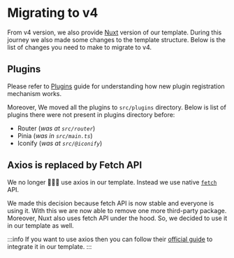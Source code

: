 # Migrating to v4

From v4 version, we also provide [Nuxt](https://nuxt.com/) version of our template. During this journey we also made some changes to the template structure. Below is the list of changes you need to make to migrate to v4.

## Plugins

Please refer to [Plugins](/guide/getting-started/plugins) guide for understanding how new plugin registration mechanism works.

Moreover, We moved all the plugins to `src/plugins` directory. Below is list of plugins there were not present in plugins directory before:

- Router (_was at `src/router`_)
- Pinia (_was in `src/main.ts`_)
- Iconify (_was at `src/@iconify`_)

## Axios is replaced by Fetch API

We no longer 🙅🏻‍♂️ use axios in our template. Instead we use native [`fetch`](https://developer.mozilla.org/en-US/docs/Web/API/Fetch_API) API.

We made this decision because fetch API is now stable and everyone is using it. With this we are now able to remove one more third-party package. Moreover, Nuxt also uses fetch API under the hood. So, we decided to use it in our template as well.

:::info
If you want to use axios then you can follow their [official guide](https://axios-http.com/docs/intro) to integrate it in our template.
:::
